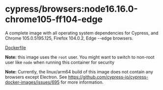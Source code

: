 <!--
WARNING: this file was autogenerated by generate-browser-image.js using

    yarn add:browser -- 16.16.0 --chrome=105.0.5195.125 --firefox=104.0.2 --edge
-->

# cypress/browsers:node16.16.0-chrome105-ff104-edge

A complete image with all operating system dependencies for Cypress, and Chrome 105.0.5195.125, Firefox 104.0.2, Edge --edge browsers.

[Dockerfile](Dockerfile)

**Note:** this image uses the `root` user. You might want to switch to non-root user like `node` when running this container for security

**Note:** Currently, the linux/arm64 build of this image does not contain any browsers except Electron. See https://github.com/cypress-io/cypress-docker-images/issues/695 for more information.
